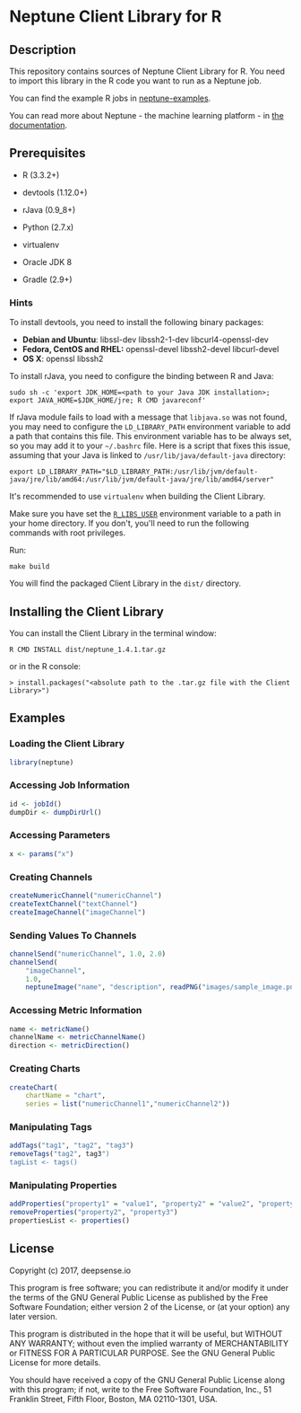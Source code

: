 # Neptune Client Library for R

## Description

This repository contains sources of Neptune Client Library for R. You need to import this library
in the R code you want to run as a Neptune job.

You can find the example R jobs in [neptune-examples](https://github.com/deepsense-io/neptune-examples/tree/1.4/r).

You can read more about Neptune - the machine learning platform - in [the documentation](http://neptune.deepsense.io/versions/1.4/).

## Prerequisites

* R (3.3.2+)
* devtools (1.12.0+)
* rJava (0.9_8+)

* Python (2.7.x)
* virtualenv

* Oracle JDK 8
* Gradle (2.9+)

### Hints

To install devtools, you need to install the following binary packages:

* **Debian and Ubuntu**: libssl-dev libssh2-1-dev libcurl4-openssl-dev
* **Fedora, CentOS and RHEL:** openssl-devel libssh2-devel libcurl-devel
* **OS X**: openssl libssh2

To install rJava, you need to configure the binding between R and Java:

`sudo sh -c 'export JDK_HOME=<path to your Java JDK installation>; export JAVA_HOME=$JDK_HOME/jre; R CMD javareconf'`

If rJava module fails to load with a message that `libjava.so` was not found,
you may need to configure the `LD_LIBRARY_PATH` environment variable to add a path that contains this file.
This environment variable has to be always set, so you may add it to your `~/.bashrc` file.
Here is a script that fixes this issue, assuming that your Java is linked to `/usr/lib/java/default-java` directory:

`export LD_LIBRARY_PATH="$LD_LIBRARY_PATH:/usr/lib/jvm/default-java/jre/lib/amd64:/usr/lib/jvm/default-java/jre/lib/amd64/server"`

It's recommended to use `virtualenv` when building the Client Library.

Make sure you have set the [`R_LIBS_USER`](https://csg.sph.umich.edu/docs/R/localpackages.html)
environment variable to a path in your home directory. If you don't, you'll need to run
the following commands with root privileges.

Run:

```
make build
```

You will find the packaged Client Library in the `dist/` directory.

## Installing the Client Library

You can install the Client Library in the terminal window:

```
R CMD INSTALL dist/neptune_1.4.1.tar.gz
```

or in the R console:

```
> install.packages("<absolute path to the .tar.gz file with the Client Library>")
```

## Examples

### Loading the Client Library

```R
library(neptune)
```

### Accessing Job Information

```R
id <- jobId()
dumpDir <- dumpDirUrl()
```

### Accessing Parameters

```R
x <- params("x")
```

### Creating Channels

```R
createNumericChannel("numericChannel")
createTextChannel("textChannel")
createImageChannel("imageChannel")
```

### Sending Values To Channels

```R
channelSend("numericChannel", 1.0, 2.0)
channelSend(
    "imageChannel",
    1.0,
    neptuneImage("name", "description", readPNG("images/sample_image.png")))
```

### Accessing Metric Information

```R
name <- metricName()
channelName <- metricChannelName()
direction <- metricDirection()
```

### Creating Charts

```R
createChart(
    chartName = "chart",
    series = list("numericChannel1","numericChannel2"))
```

### Manipulating Tags

```R
addTags("tag1", "tag2", "tag3")
removeTags("tag2", tag3")
tagList <- tags()
```

### Manipulating Properties

```R
addProperties("property1" = "value1", "property2" = "value2", "property3" = "value3")
removeProperties("property2", "property3")
propertiesList <- properties()
```

## License

Copyright (c) 2017, deepsense.io

This program is free software; you can redistribute it and/or
modify it under the terms of the GNU General Public License
as published by the Free Software Foundation; either version 2
of the License, or (at your option) any later version.

This program is distributed in the hope that it will be useful,
but WITHOUT ANY WARRANTY; without even the implied warranty of
MERCHANTABILITY or FITNESS FOR A PARTICULAR PURPOSE.  See the
GNU General Public License for more details.

You should have received a copy of the GNU General Public License
along with this program; if not, write to the Free Software
Foundation, Inc., 51 Franklin Street, Fifth Floor, Boston, MA  02110-1301, USA.
